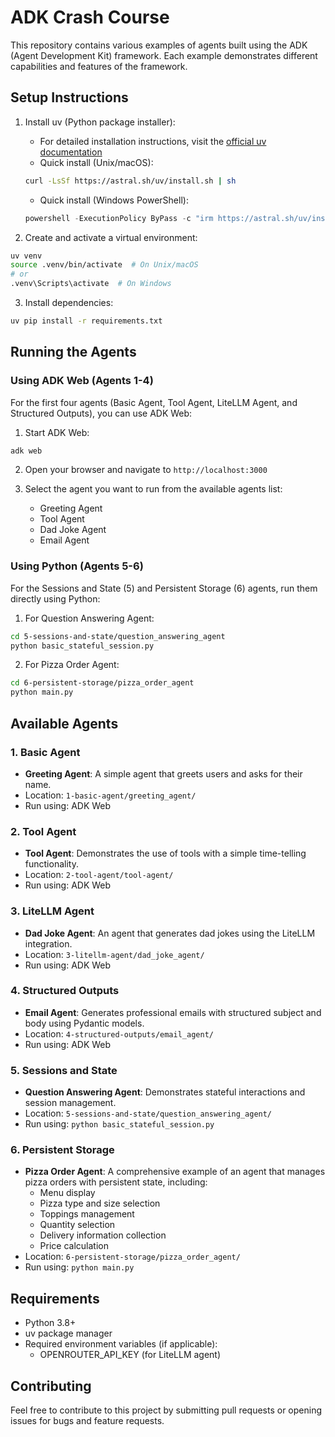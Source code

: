 # ADK Crash Course

This repository contains various examples of agents built using the ADK (Agent Development Kit) framework. Each example demonstrates different capabilities and features of the framework.

## Setup Instructions

1. Install uv (Python package installer):
   - For detailed installation instructions, visit the [official uv documentation](https://docs.astral.sh/uv/getting-started/installation/)
   - Quick install (Unix/macOS):
   ```bash
   curl -LsSf https://astral.sh/uv/install.sh | sh
   ```
   - Quick install (Windows PowerShell):
   ```powershell
   powershell -ExecutionPolicy ByPass -c "irm https://astral.sh/uv/install.ps1 | iex"
   ```

2. Create and activate a virtual environment:
```bash
uv venv
source .venv/bin/activate  # On Unix/macOS
# or
.venv\Scripts\activate  # On Windows
```

3. Install dependencies:
```bash
uv pip install -r requirements.txt
```

## Running the Agents

### Using ADK Web (Agents 1-4)
For the first four agents (Basic Agent, Tool Agent, LiteLLM Agent, and Structured Outputs), you can use ADK Web:

1. Start ADK Web:
```bash
adk web
```

2. Open your browser and navigate to `http://localhost:3000`

3. Select the agent you want to run from the available agents list:
   - Greeting Agent
   - Tool Agent
   - Dad Joke Agent
   - Email Agent

### Using Python (Agents 5-6)
For the Sessions and State (5) and Persistent Storage (6) agents, run them directly using Python:

1. For Question Answering Agent:
```bash
cd 5-sessions-and-state/question_answering_agent
python basic_stateful_session.py
```

2. For Pizza Order Agent:
```bash
cd 6-persistent-storage/pizza_order_agent
python main.py
```

## Available Agents

### 1. Basic Agent
- **Greeting Agent**: A simple agent that greets users and asks for their name.
- Location: `1-basic-agent/greeting_agent/`
- Run using: ADK Web

### 2. Tool Agent
- **Tool Agent**: Demonstrates the use of tools with a simple time-telling functionality.
- Location: `2-tool-agent/tool-agent/`
- Run using: ADK Web

### 3. LiteLLM Agent
- **Dad Joke Agent**: An agent that generates dad jokes using the LiteLLM integration.
- Location: `3-litellm-agent/dad_joke_agent/`
- Run using: ADK Web

### 4. Structured Outputs
- **Email Agent**: Generates professional emails with structured subject and body using Pydantic models.
- Location: `4-structured-outputs/email_agent/`
- Run using: ADK Web

### 5. Sessions and State
- **Question Answering Agent**: Demonstrates stateful interactions and session management.
- Location: `5-sessions-and-state/question_answering_agent/`
- Run using: `python basic_stateful_session.py`

### 6. Persistent Storage
- **Pizza Order Agent**: A comprehensive example of an agent that manages pizza orders with persistent state, including:
  - Menu display
  - Pizza type and size selection
  - Toppings management
  - Quantity selection
  - Delivery information collection
  - Price calculation
- Location: `6-persistent-storage/pizza_order_agent/`
- Run using: `python main.py`

## Requirements

- Python 3.8+
- uv package manager
- Required environment variables (if applicable):
  - OPENROUTER_API_KEY (for LiteLLM agent)

## Contributing

Feel free to contribute to this project by submitting pull requests or opening issues for bugs and feature requests.
